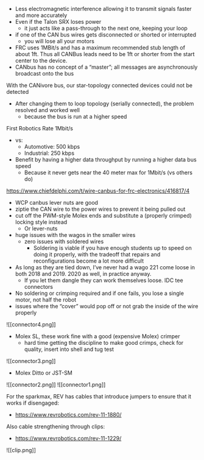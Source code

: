 - Less electromagnetic interference allowing it to transmit signals faster and more accurately
- Even if the Talon SRX loses power
	- it just acts like a pass-through to the next one, keeping your loop
- if one of the CAN bus wires gets disconnected or shorted or interrupted
	- you will lose all your motors
- FRC uses 1MBit/s and has a maximum recommended stub length of about 1ft. Thus all CANBus leads need to be 1ft or shorter from the start center to the device.
- CANbus has no concept of a “master”; all messages are asynchronously broadcast onto the bus

With the CANivore bus, our star-topology connected devices could not be detected
- After changing them to loop topology (serially connected), the problem resolved and worked well
	- because the bus is run at a higher speed

First Robotics Rate 1Mbit/s
- vs:
	- Automotive: 500 kbps
	- Industrial: 250 kbps
- Benefit by having a higher data throughput by running a higher data bus speed
	- Because it never gets near the 40 meter max for 1Mbit/s (vs others do)

https://www.chiefdelphi.com/t/wire-canbus-for-frc-electronics/416817/4
- WCP canbus lever nuts are good
- ziptie the CAN wire to the power wires to prevent it being pulled out
- cut off the PWM-style Molex ends and substitute a (properly crimped) locking style instead
	- Or lever-nuts
- huge issues with the wagos in the smaller wires
	- zero issues with soldered wires
		- Soldering is viable if you have enough students up to speed on doing it properly, with the tradeoff that repairs and reconfigurations become a lot more difficult
- As long as they are tied down, I’ve never had a wago 221 come loose in both 2018 and 2019. 2020 as well, in practice anyway.
	- If you let them dangle they can work themselves loose.
IDC tee connectors
- No soldering or crimping required and if one fails, you lose a single motor, not half the robot
- issues where the “cover” would pop off or not grab the inside of the wire properly

![[connector4.png]]

- Molex SL, these work fine with a good (expensive Molex) crimper
	- hard time getting the discipline to make good crimps, check for quality, insert into shell and tug test
	
![[connector3.png]]

- Molex Ditto or JST-SM

![[connector2.png]]
![[connector1.png]]

For the sparkmax, REV has cables that introduce jumpers to ensure that it works if disengaged:
- https://www.revrobotics.com/rev-11-1880/

Also cable strengthening through clips:
- https://www.revrobotics.com/rev-11-1229/

![[clip.png]]